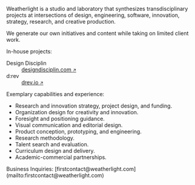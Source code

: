 <div class="container container-narrow py-5 mx-auto">

<div class="row mb-5" markdown="1">

Weatherlight is a studio and laboratory that synthesizes transdisciplinary projects at intersections of design, engineering, software, innovation, strategy, research, and creative production.

We generate our own initiatives and content while taking on limited client work.

</div><!-- .row -->


<div class="row mb-3 small" markdown="1">

In-house projects:

</div><!-- .row -->

<dl class="row mb-5 small">

<dt class="col-5 lowkey">
Design Disciplin
</dt>
<dd class="col-7">
<a href="https://www.designdisciplin.com" target="_blank">designdisciplin.com <small>&#x2197;&#xfe0e;</small></a>
</dd>

<dt class="col-5 lowkey">
d:rev
</dt>
<dd class="col-7">
<a href="https://www.drev.io" target="_blank">drev.io <small>&#x2197;&#xfe0e;</small></a>
</dd>

</dl>


<div class="row mb-3 small" markdown="1">

Exemplary capabilities and experience:

</div><!-- .row -->

<div class="row mb-5 small" markdown="1">

- Research and innovation strategy, project design, and funding.
- Organization design for creativity and innovation.
- Foresight and positioning guidance.
- Visual communication and editorial design.
- Product conception, prototyping, and engineering.
- Research methodology.
- Talent search and evaluation.
- Curriculum design and delivery.
- Academic-commercial partnerships.

</div><!-- .row -->


<div class="row mb-5 small" markdown="1">
<span class="lowkey">Business Inquiries:</span> [firstcontact@weatherlight.com](mailto:firstcontact@weatherlight.com)
</div><!-- .row -->


</div><!-- .container -->
